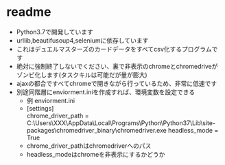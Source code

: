 # readme
- Python3.7で開発しています
- urllib,beautifusoup4,seleniumに依存しています
- これはデュエルマスターズのカードデータをすべてcsv化するプログラムです
- 絶対に強制終了しないでください、裏で非表示のchromeとchromedriveがゾンビ化します(タスクキルは可能だが量が膨大)
- ajaxの都合ですべてchromeで開きながら行っているため、非常に低速です
- 別途同階層にenviorment.iniを作成すれば、環境変数を設定できる
  - 例 enviorment.ini
  - [settings]  
  chrome_driver_path = C:\Users\XXX\AppData\Local\Programs\Python\Python37\Lib\site-packages\chromedriver_binary\chromedriver.exe
  headless_mode = True
  - chrome_driver_pathはchromedriverへのパス
  - headless_modeはchromeを非表示にするかどうか

